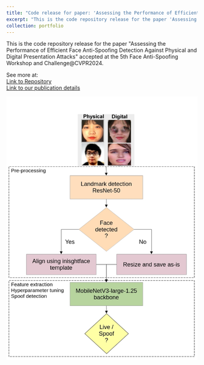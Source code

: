 ```yaml
---
title: "Code release for paper: 'Assessing the Performance of Efficient Face Anti-Spoofing Detection Against Physical and Digital Presentation Attacks'"
excerpt: "This is the code repository release for the paper 'Assessing the Performance of Efficient Face Anti-Spoofing Detection Against Physical and Digital Presentation Attacks' accepted at the 5th Face Anti-Spoofing Workshop and Challenge@CVPR2024. <br/> [Link to Repository](https://github.com/Inria-CENATAV-Tec/Assessing-Efficient-FAS-CVPR2024) <br/><img src='/images/publications/2024/FAS-digital/FAS-digital.png' width='200px'>"
collection: portfolio
---
```


This is the code repository release for the paper "Assessing the Performance of Efficient Face Anti-Spoofing Detection Against Physical and Digital Presentation Attacks" accepted at the 5th Face Anti-Spoofing Workshop and Challenge@CVPR2024.

See more at: <br>
[Link to Repository](https://github.com/Inria-CENATAV-Tec/Assessing-Efficient-FAS-CVPR2024) <br>
[Link to our publication details](https://lluevano.github.io/publication/2024-06-17-Assessing-Efficient-FAS-Digital)

<img src='/images/publications/2024/FAS-digital/FAS-digital.png'>
